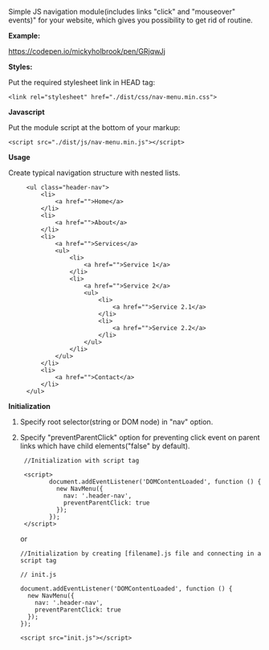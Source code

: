 Simple JS navigation module(includes links "click" and "mouseover" events)" for your website, which gives you possibility to get rid of routine.

**Example:**

  https://codepen.io/mickyholbrook/pen/GRjqwJj

**Styles:**
  
  Put the required stylesheet link in HEAD tag:
  
    <link rel="stylesheet" href="./dist/css/nav-menu.min.css">
    
**Javascript**    
    
Put the module script at the bottom of your markup: 

    <script src="./dist/js/nav-menu.min.js"></script>  

**Usage**
     
Create typical navigation structure with nested lists. 
      
         <ul class="header-nav">
             <li>
                 <a href="">Home</a>
             </li>
             <li>
                 <a href="">About</a>
             </li>
             <li>
                 <a href="">Services</a>
                 <ul>
                     <li>
                         <a href="">Service 1</a>
                     </li>
                     <li>
                         <a href="">Service 2</a>
                         <ul>
                             <li>
                                 <a href="">Service 2.1</a>
                             </li>
                             <li>
                                 <a href="">Service 2.2</a>
                             </li>
                         </ul>
                     </li>
                 </ul>
             </li>
             <li>
                 <a href="">Contact</a>
             </li>
         </ul>
         
**Initialization**

1. Specify root selector(string or DOM node) in "nav" option.
2. Specify "preventParentClick" option for preventing click event on parent links which have child elements("false" by default).
 
        //Initialization with script tag
 
        <script>
               document.addEventListener('DOMContentLoaded', function () {
                 new NavMenu({
                   nav: '.header-nav',
                   preventParentClick: true
                 });
               });
        </script>
        
    or
    
       //Initialization by creating [filename].js file and connecting in a script tag
        
       // init.js
        
       document.addEventListener('DOMContentLoaded', function () {
         new NavMenu({
           nav: '.header-nav',
           preventParentClick: true
         });
       }); 
       
       <script src="init.js"></script>
    
    